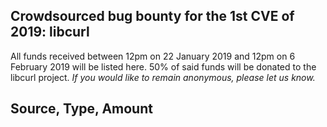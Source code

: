 ## Crowdsourced bug bounty for the 1st CVE of 2019: libcurl 

All funds received between 12pm on 22 January 2019 and 12pm on 6 February 2019 will be listed here. 
50% of said funds will be donated to the libcurl project. *If you would like to remain anonymous,
please let us know.*

Source, Type, Amount
----------------------------------------
